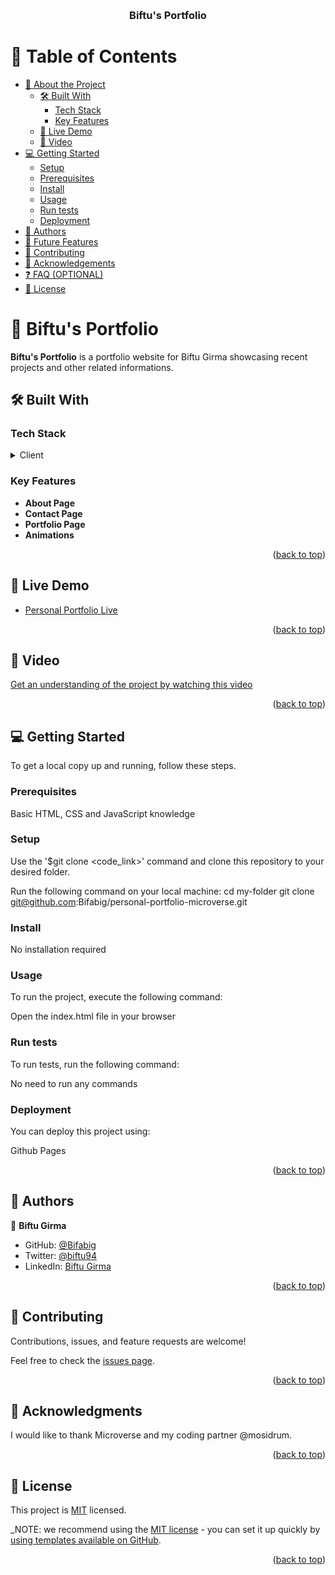 <a name="readme-top"></a>

<div align="center">
  
  <br/>

  <h3><b>Biftu's Portfolio</b></h3>

</div>

<!-- TABLE OF CONTENTS -->

# 📗 Table of Contents

- [📖 About the Project](#about-project)
  - [🛠 Built With](#built-with)
    - [Tech Stack](#tech-stack)
    - [Key Features](#key-features)
  - [🚀 Live Demo](#live-demo)
  - [🎥 Video](#video)
- [💻 Getting Started](#getting-started)
  - [Setup](#setup)
  - [Prerequisites](#prerequisites)
  - [Install](#install)
  - [Usage](#usage)
  - [Run tests](#run-tests)
  - [Deployment](#triangular_flag_on_post-deployment)
- [👥 Authors](#authors)
- [🔭 Future Features](#future-features)
- [🤝 Contributing](#contributing)
- [🙏 Acknowledgements](#acknowledgements)
- [❓ FAQ (OPTIONAL)](#faq)
- [📝 License](#license)

<!-- PROJECT DESCRIPTION -->

# 📖 Biftu's Portfolio <a name="about-project"></a>

<!-- > Describe your project in 1 or 2 sentences. -->

**Biftu's Portfolio** is a portfolio website for Biftu Girma showcasing recent projects and other related informations.

## 🛠 Built With <a name="built-with"></a>

### Tech Stack <a name="tech-stack"></a>

<!-- > Describe the tech stack and include only the relevant sections that apply to your project. -->

<details>
  <summary>Client</summary>
  <ul>
    <li><a href="#">React</a></li>
  </ul>
</details>

<!-- Features -->

### Key Features <a name="key-features"></a>

- **About Page**
- **Contact Page**
- **Portfolio Page**
- **Animations**

<!-- > Describe between 1-3 key features of the application. -->

<p align="right">(<a href="#readme-top">back to top</a>)</p>

<!-- LIVE DEMO -->

## 🚀 Live Demo <a name="live-demo"></a>

<!-- > Add a link to your deployed project. -->

- <a href="https://bifabig.github.io/personal-portfolio-microverse/">Personal Portfolio Live</a>

<p align="right">(<a href="#readme-top">back to top</a>)</p>

<!-- Video -->

## 🎥 Video <a name="video"></a>

<!-- > Add a link to your video project. -->

<a href="https://www.loom.com/share/8495aedf60f543beae9c2dbdda779123">Get an understanding of the project by watching this video</a>

<p align="right">(<a href="#readme-top">back to top</a>)</p>

<!-- GETTING STARTED -->

## 💻 Getting Started <a name="getting-started"></a>

<!-- > Describe how a new developer could make use of your project. -->

To get a local copy up and running, follow these steps.

### Prerequisites

Basic HTML, CSS and JavaScript knowledge

<!--
Example command:

```sh
 gem install rails
```
 -->

### Setup

Use the '$git clone <code_link>' command and
clone this repository to your desired folder.

Run the following command on your local machine:
cd my-folder
git clone git@github.com:Bifabig/personal-portfolio-microverse.git

<!--
Example commands:

```sh
  cd my-folder
  git clone git@github.com:myaccount/my-project.git
```
--->

### Install

No installation required

<!--
Example command:

```sh
  cd my-project
  gem install
```
--->

### Usage

To run the project, execute the following command:

Open the index.html file in your browser

<!--
Example command:

```sh
  rails server
```
--->

### Run tests

To run tests, run the following command:

No need to run any commands

<!--
Example command:

```sh
  bin/rails test test/models/article_test.rb
```
--->

### Deployment

You can deploy this project using:

Github Pages

<!--
Example:

```sh

```
 -->

<p align="right">(<a href="#readme-top">back to top</a>)</p>

<!-- AUTHORS -->

## 👥 Authors <a name="authors"></a>

<!-- > Mention all of the collaborators of this project. -->

👤 **Biftu Girma**

- GitHub: [@Bifabig](https://github.com/Bifabig)
- Twitter: [@biftu94](https://twitter.com/biftu94)
- LinkedIn: [Biftu Girma](https://www.linkedin.com/in/biftu-girma-3598a8126/)

<p align="right">(<a href="#readme-top">back to top</a>)</p>

<!-- CONTRIBUTING -->

## 🤝 Contributing <a name="contributing"></a>

Contributions, issues, and feature requests are welcome!

Feel free to check the [issues page](../../issues/).

<p align="right">(<a href="#readme-top">back to top</a>)</p>

<!-- ACKNOWLEDGEMENTS -->

## 🙏 Acknowledgments <a name="acknowledgements"></a>

<!-- > Give credit to everyone who inspired your codebase. -->

I would like to thank Microverse and my coding partner @mosidrum.

<p align="right">(<a href="#readme-top">back to top</a>)</p>

<!-- LICENSE -->

## 📝 License <a name="license"></a>

This project is [MIT](./LICENSE) licensed.

\_NOTE: we recommend using the [MIT license](https://choosealicense.com/licenses/mit/) - you can set it up quickly by [using templates available on GitHub](https://docs.github.com/en/communities/setting-up-your-project-for-healthy-contributions/adding-a-license-to-a-repository).

<p align="right">(<a href="#readme-top">back to top</a>)</p>
